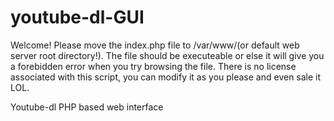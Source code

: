 youtube-dl-GUI
==============
Welcome!
Please move the index.php file to /var/www/(or default web server root directory!).
The file should be executeable or else it will give you a forebidden error when you try browsing the file.
There is no license associated with this script, you can modify it as you please and even sale it LOL.

Youtube-dl PHP based web interface

